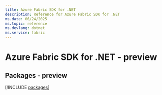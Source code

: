 ```yaml
---
title: Azure Fabric SDK for .NET
description: Reference for Azure Fabric SDK for .NET
ms.date: 06/24/2025
ms.topic: reference
ms.devlang: dotnet
ms.service: fabric
---
```

# Azure Fabric SDK for .NET - preview
## Packages - preview
[!INCLUDE [packages](fabric-index.md)]